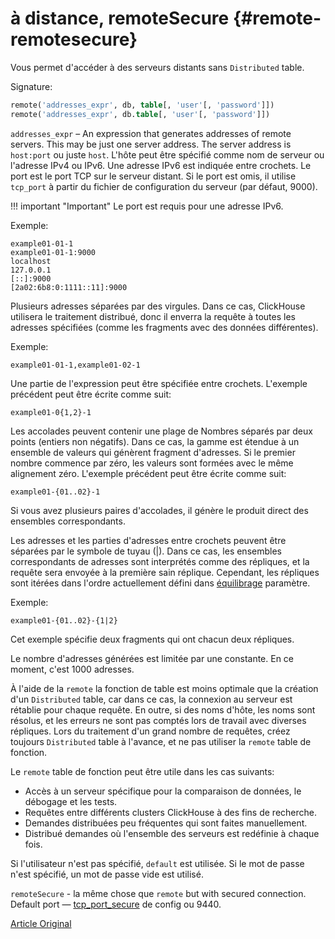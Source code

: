 # à distance, remoteSecure {#remote-remotesecure}

Vous permet d'accéder à des serveurs distants sans `Distributed` table.

Signature:

``` sql
remote('addresses_expr', db, table[, 'user'[, 'password']])
remote('addresses_expr', db.table[, 'user'[, 'password']])
```

`addresses_expr` – An expression that generates addresses of remote servers. This may be just one server address. The server address is `host:port` ou juste `host`. L'hôte peut être spécifié comme nom de serveur ou l'adresse IPv4 ou IPv6. Une adresse IPv6 est indiquée entre crochets. Le port est le port TCP sur le serveur distant. Si le port est omis, il utilise `tcp_port` à partir du fichier de configuration du serveur (par défaut, 9000).

!!! important "Important"
    Le port est requis pour une adresse IPv6.

Exemple:

``` text
example01-01-1
example01-01-1:9000
localhost
127.0.0.1
[::]:9000
[2a02:6b8:0:1111::11]:9000
```

Plusieurs adresses séparées par des virgules. Dans ce cas, ClickHouse utilisera le traitement distribué, donc il enverra la requête à toutes les adresses spécifiées (comme les fragments avec des données différentes).

Exemple:

``` text
example01-01-1,example01-02-1
```

Une partie de l'expression peut être spécifiée entre crochets. L'exemple précédent peut être écrite comme suit:

``` text
example01-0{1,2}-1
```

Les accolades peuvent contenir une plage de Nombres séparés par deux points (entiers non négatifs). Dans ce cas, la gamme est étendue à un ensemble de valeurs qui génèrent fragment d'adresses. Si le premier nombre commence par zéro, les valeurs sont formées avec le même alignement zéro. L'exemple précédent peut être écrite comme suit:

``` text
example01-{01..02}-1
```

Si vous avez plusieurs paires d'accolades, il génère le produit direct des ensembles correspondants.

Les adresses et les parties d'adresses entre crochets peuvent être séparées par le symbole de tuyau (\|). Dans ce cas, les ensembles correspondants de adresses sont interprétés comme des répliques, et la requête sera envoyée à la première sain réplique. Cependant, les répliques sont itérées dans l'ordre actuellement défini dans [équilibrage](../../operations/settings/settings.md) paramètre.

Exemple:

``` text
example01-{01..02}-{1|2}
```

Cet exemple spécifie deux fragments qui ont chacun deux répliques.

Le nombre d'adresses générées est limitée par une constante. En ce moment, c'est 1000 adresses.

À l'aide de la `remote` la fonction de table est moins optimale que la création d'un `Distributed` table, car dans ce cas, la connexion au serveur est rétablie pour chaque requête. En outre, si des noms d'hôte, les noms sont résolus, et les erreurs ne sont pas comptés lors de travail avec diverses répliques. Lors du traitement d'un grand nombre de requêtes, créez toujours `Distributed` table à l'avance, et ne pas utiliser la `remote` table de fonction.

Le `remote` table de fonction peut être utile dans les cas suivants:

-   Accès à un serveur spécifique pour la comparaison de données, le débogage et les tests.
-   Requêtes entre différents clusters ClickHouse à des fins de recherche.
-   Demandes distribuées peu fréquentes qui sont faites manuellement.
-   Distribué demandes où l'ensemble des serveurs est redéfinie à chaque fois.

Si l'utilisateur n'est pas spécifié, `default` est utilisée.
Si le mot de passe n'est spécifié, un mot de passe vide est utilisé.

`remoteSecure` - la même chose que `remote` but with secured connection. Default port — [tcp\_port\_secure](../../operations/server_settings/settings.md#server_settings-tcp_port_secure) de config ou 9440.

[Article Original](https://clickhouse.tech/docs/en/query_language/table_functions/remote/) <!--hide-->
